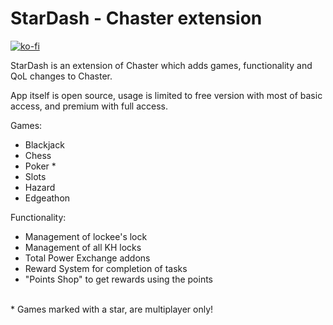 # StarDash - Chaster extension

[![ko-fi](https://ko-fi.com/img/githubbutton_sm.svg)](https://ko-fi.com/D1D0P4H0K)

StarDash is an extension of Chaster which adds games, functionality and QoL changes to Chaster.

App itself is open source, usage is limited to free version with most of basic access, and premium with full access.

Games:
<ul>
  <li>Blackjack</li>
  <li>Chess</li>
  <li>Poker *</li>
  <li>Slots</li>
  <li>Hazard</li>
  <li>Edgeathon</li>
</ul>
Functionality:
<ul>
  <li>
    Management of lockee's lock
  </li>
  <li>
    Management of all KH locks
  </li>
  <li>
  Total Power Exchange addons
  </li>
  <li>
  Reward System for completion of tasks
  </li>
  <li>
  "Points Shop" to get rewards using the points
  </li>
</ul>
  <br>
* Games marked with a star, are multiplayer only!
